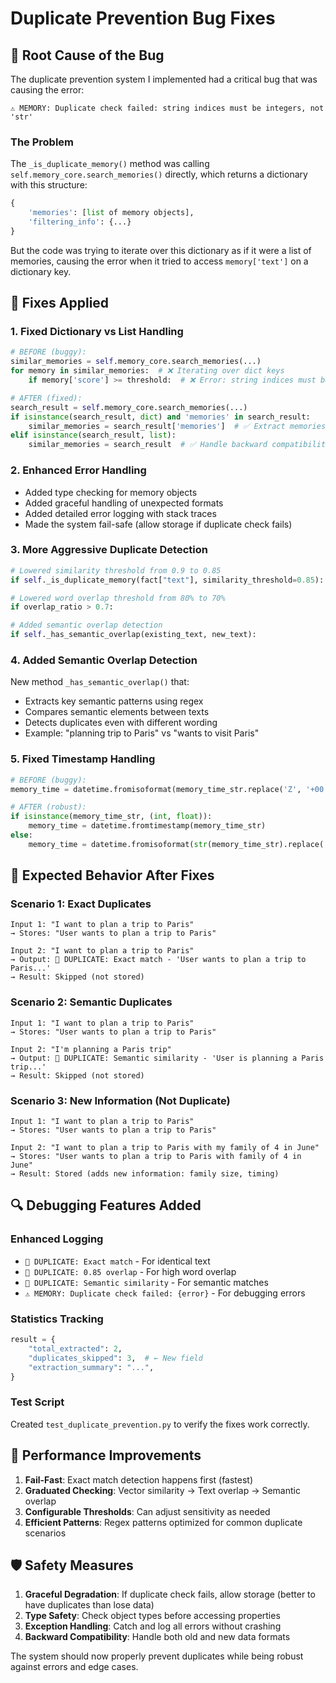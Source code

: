 # Duplicate Prevention Bug Fixes

## 🐛 **Root Cause of the Bug**

The duplicate prevention system I implemented had a critical bug that was causing the error:
```
⚠️ MEMORY: Duplicate check failed: string indices must be integers, not 'str'
```

### **The Problem**
The `_is_duplicate_memory()` method was calling `self.memory_core.search_memories()` directly, which returns a dictionary with this structure:
```python
{
    'memories': [list of memory objects],
    'filtering_info': {...}
}
```

But the code was trying to iterate over this dictionary as if it were a list of memories, causing the error when it tried to access `memory['text']` on a dictionary key.

## 🔧 **Fixes Applied**

### 1. **Fixed Dictionary vs List Handling**
```python
# BEFORE (buggy):
similar_memories = self.memory_core.search_memories(...)
for memory in similar_memories:  # ❌ Iterating over dict keys
    if memory['score'] >= threshold:  # ❌ Error: string indices must be integers

# AFTER (fixed):
search_result = self.memory_core.search_memories(...)
if isinstance(search_result, dict) and 'memories' in search_result:
    similar_memories = search_result['memories']  # ✅ Extract memories list
elif isinstance(search_result, list):
    similar_memories = search_result  # ✅ Handle backward compatibility
```

### 2. **Enhanced Error Handling**
- Added type checking for memory objects
- Added graceful handling of unexpected formats
- Added detailed error logging with stack traces
- Made the system fail-safe (allow storage if duplicate check fails)

### 3. **More Aggressive Duplicate Detection**
```python
# Lowered similarity threshold from 0.9 to 0.85
if self._is_duplicate_memory(fact["text"], similarity_threshold=0.85):

# Lowered word overlap threshold from 80% to 70%
if overlap_ratio > 0.7:

# Added semantic overlap detection
if self._has_semantic_overlap(existing_text, new_text):
```

### 4. **Added Semantic Overlap Detection**
New method `_has_semantic_overlap()` that:
- Extracts key semantic patterns using regex
- Compares semantic elements between texts
- Detects duplicates even with different wording
- Example: "planning trip to Paris" vs "wants to visit Paris"

### 5. **Fixed Timestamp Handling**
```python
# BEFORE (buggy):
memory_time = datetime.fromisoformat(memory_time_str.replace('Z', '+00:00'))

# AFTER (robust):
if isinstance(memory_time_str, (int, float)):
    memory_time = datetime.fromtimestamp(memory_time_str)
else:
    memory_time = datetime.fromisoformat(str(memory_time_str).replace('Z', '+00:00'))
```

## 🎯 **Expected Behavior After Fixes**

### **Scenario 1: Exact Duplicates**
```
Input 1: "I want to plan a trip to Paris"
→ Stores: "User wants to plan a trip to Paris"

Input 2: "I want to plan a trip to Paris"
→ Output: 🔄 DUPLICATE: Exact match - 'User wants to plan a trip to Paris...'
→ Result: Skipped (not stored)
```

### **Scenario 2: Semantic Duplicates**
```
Input 1: "I want to plan a trip to Paris"
→ Stores: "User wants to plan a trip to Paris"

Input 2: "I'm planning a Paris trip"
→ Output: 🔄 DUPLICATE: Semantic similarity - 'User is planning a Paris trip...'
→ Result: Skipped (not stored)
```

### **Scenario 3: New Information (Not Duplicate)**
```
Input 1: "I want to plan a trip to Paris"
→ Stores: "User wants to plan a trip to Paris"

Input 2: "I want to plan a trip to Paris with my family of 4 in June"
→ Stores: "User wants to plan a trip to Paris with family of 4 in June"
→ Result: Stored (adds new information: family size, timing)
```

## 🔍 **Debugging Features Added**

### **Enhanced Logging**
- `🔄 DUPLICATE: Exact match` - For identical text
- `🔄 DUPLICATE: 0.85 overlap` - For high word overlap
- `🔄 DUPLICATE: Semantic similarity` - For semantic matches
- `⚠️ MEMORY: Duplicate check failed: {error}` - For debugging errors

### **Statistics Tracking**
```python
result = {
    "total_extracted": 2,
    "duplicates_skipped": 3,  # ← New field
    "extraction_summary": "...",
}
```

### **Test Script**
Created `test_duplicate_prevention.py` to verify the fixes work correctly.

## 🚀 **Performance Improvements**

1. **Fail-Fast**: Exact match detection happens first (fastest)
2. **Graduated Checking**: Vector similarity → Text overlap → Semantic overlap
3. **Configurable Thresholds**: Can adjust sensitivity as needed
4. **Efficient Patterns**: Regex patterns optimized for common duplicate scenarios

## 🛡️ **Safety Measures**

1. **Graceful Degradation**: If duplicate check fails, allow storage (better to have duplicates than lose data)
2. **Type Safety**: Check object types before accessing properties
3. **Exception Handling**: Catch and log all errors without crashing
4. **Backward Compatibility**: Handle both old and new data formats

The system should now properly prevent duplicates while being robust against errors and edge cases.
